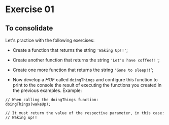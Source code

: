 # Exercise 01

## To consolidate

Let's practice with the following exercises:

  - Create a function that returns the string `'Waking Up!!'`;

  - Create another function that returns the string `'Let's have coffee!!'`;

  - Create one more function that returns the string `'Gone to sleep!!`';

  - Now develop a *HOF* called `doingThings` and configure this function to print to the console the result of executing the functions you created in the previous examples. Example:

```
// When calling the doingThings function:
doingThings(wakeUp);

// It must return the value of the respective parameter, in this case:
// Waking up!!
```
